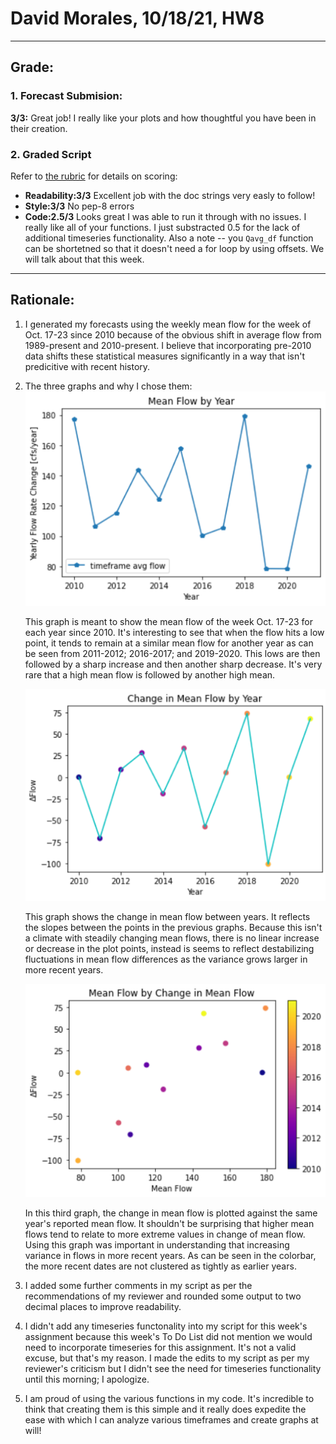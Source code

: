 # David Morales, 10/18/21, HW8

____________
## Grade:
### 1. Forecast Submision: 
**3/3:** Great job! I really like your plots and how thoughtful you have been in their creation.

### 2. Graded Script
Refer to [the rubric](https://github.com/HAS-Tools-Fall2021/Course-Materials21/blob/main/Content/Starter_Codes/week7_code_review_rubric.md) for details on scoring: 
- **Readability:3/3** Excellent job with the doc strings very easly to follow!
- **Style:3/3** No pep-8 errors
- **Code:2.5/3** Looks great I was able to run it through with no issues. I really like all of your functions. I just substracted 0.5 for the lack of additional timeseries functionality. Also a note -- you `Qavg_df` function can be shortetned so that it doesn't need a for loop by using offsets. We will talk about that this week. 
____________

## Rationale:

1. I generated my forecasts using the weekly mean flow for the week of Oct. 17-23 since 2010 because of the obvious shift in average flow from 1989-present and 2010-present. I believe that incorporating pre-2010 data  shifts these statistical measures significantly in a way that isn't predicitive with recent history.
2. The three graphs and why I chose them:
   ![picture 1](../images/96f3b01f0c2d2537e7d898f703eee0fd7414277af93de7f338ca66384b733dac.png) 
   
   This graph is meant to show the mean flow of the week Oct. 17-23 for each year since 2010. It's interesting to see that when the flow hits a low point, it tends to remain at a similar mean flow for another year as can be seen from 2011-2012; 2016-2017; and 2019-2020. This lows are then followed by a sharp increase and then another sharp decrease. It's very rare that a high mean flow is followed by another high mean. 

   ![picture 2](../images/55fa8788adb0a4c1a61a072a699023c6f6cb21684995859774ee6c269dda27bc.png)

   This graph shows the change in mean flow between years. It reflects the slopes between the points in the previous graphs. Because this isn't a climate with steadily changing mean flows, there is no linear increase or decrease in the plot points, instead is seems to reflect destabilizing fluctuations in mean flow differences as the variance grows larger in more recent years.
   
   ![picture 3](../images/4ac32903cfa7ab6bd0fcc08269160e5a5a7faa2db462f2236ca007af22473a36.png)

   In this third graph, the change in mean flow is plotted against the same year's reported mean flow. It shouldn't be surprising that higher mean flows tend to relate to more extreme values in change of mean flow. Using this graph was important in understanding that increasing variance in flows in more recent years. As can be seen in the colorbar, the more recent dates are not clustered as tightly as earlier years.

3. I added some further comments in my script as per the recommendations of my reviewer and rounded some output to two decimal places to improve readability.
4. I didn't add any timeseries functonality into my script for this week's assignment because this week's To Do List did not mention we would need to incorporate timeseries for this assignment. It's not a valid excuse, but that's my reason. I made the edits to my script as per my reviewer's criticism but I didn't see the need for timeseries functionality until this morning; I apologize.
5. I am proud of using the various functions in my code. It's incredible to think that creating them is this simple and it really does expedite the ease with which I can analyze various timeframes and create graphs at will!